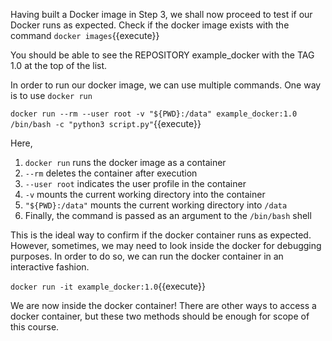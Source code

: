 Having built a Docker image in Step 3, we shall now proceed to test if our Docker runs as expected. Check if the docker image exists with the command `docker images`{{execute}}

You should be able to see the REPOSITORY example_docker with the TAG 1.0 at the top of the list.

In order to run our docker image, we can use multiple commands. One way is to use `docker run`

`docker run --rm --user root -v "${PWD}:/data" example_docker:1.0 /bin/bash -c "python3 script.py"`{{execute}}

Here, 

1. `docker run` runs the docker image as a container
2. `--rm` deletes the container after execution
3. `--user root` indicates the user profile in the container
4. `-v` mounts the current working directory into the container
5. `"${PWD}:/data"` mounts the current working directory into `/data`
6. Finally, the command is passed as an argument to the `/bin/bash` shell

This is the ideal way to confirm if the docker container runs as expected. However, sometimes, we may need to look inside the docker for debugging purposes. In order to do so, we can run the docker container in an interactive fashion.

`docker run -it example_docker:1.0`{{execute}}

We are now inside the docker container! There are other ways to access a docker container, but these two methods should be enough for scope of this course. 
